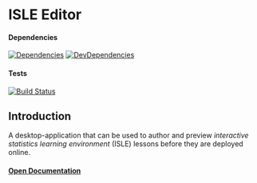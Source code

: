 # ISLE Editor

#### Dependencies

[![Dependencies][dependencies-image]][dependencies-url] [![DevDependencies][dev-dependencies-image]][dev-dependencies-url]

#### Tests

[![Build Status](https://travis-ci.org/Planeshifter/isle-editor.svg?branch=master)](https://travis-ci.org/Planeshifter/isle-editor)

## Introduction

A desktop-application that can be used to author and preview *interactive statistics learning environment* (ISLE) lessons before they are deployed online.

#### [Open Documentation][docs]




[dependencies-image]: https://img.shields.io/david/planeshifter/isle-editor/master.svg
[dependencies-url]: https://david-dm.org/planeshifter/isle-editor/master

[dev-dependencies-image]: https://img.shields.io/david/dev/planeshifter/isle-editor/master.svg
[dev-dependencies-url]: https://david-dm.org/planeshifter/isle-editor/master#info=devDependencies

[docs]: http://isledocs.philipp-burckhardt.com/
